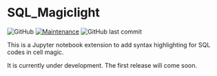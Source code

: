 # SQL_Magiclight
![GitHub](https://img.shields.io/github/license/wRosie/SQL_Magiclight?label=license)
[![Maintenance](https://img.shields.io/badge/Maintained%3F-yes-green.svg)](https://GitHub.com/Naereen/StrapDown.js/graphs/commit-activity)
![GitHub last commit](https://img.shields.io/github/last-commit/wRosie/SQL_Magiclight)

This is a Jupyter notebook extension to add syntax highlighting for SQL codes in cell magic. 

It is currently under development. The first release will come soon.
